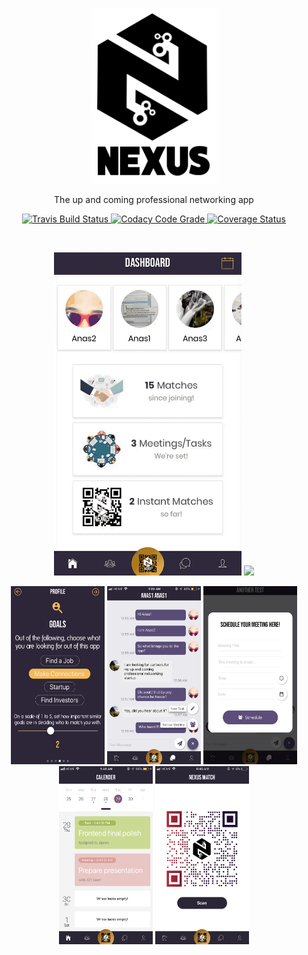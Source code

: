 <p align="center" >
  <img width=200 src="static/logo.png"/>
</p>


<p align="center">
 The up and coming professional networking app 
</p>

<p align="center">
  <a href="https://travis-ci.com/kimoantiqe/Nexus">
    <img src="https://travis-ci.com/kimoantiqe/Nexus.svg?branch=master"
      alt="Travis Build Status" />
  </a>

  <a href="https://www.codacy.com/app/Nexus/Nexus?utm_source=github.com&amp;utm_medium=referral&amp;utm_content=kimoantiqe/Nexus&amp;utm_campaign=Badge_Grade">
    <img src="https://api.codacy.com/project/badge/Grade/9e090f0a5cf14a5baf72145d284aa1e1"
      alt="Codacy Code Grade" />
<a href='https://coveralls.io/github/kimoantiqe/Nexus?branch=master'><img src='https://coveralls.io/repos/github/kimoantiqe/Nexus/badge.svg?branch=master&service=github' alt='Coverage Status' /></a>
</p>
<br>

<p align="center" >
  <img width=300 src="static/GIFdashboard.gif"/>
  <img width=300 src="static/GIFmatching.gif"/>
</p>

<p align="center" >
  <img width=150 height=285 src="static/profile.png"/>
  <img width=150 height=285 src="static/chatting.PNG"/>
  <img width=150 height=285 src="static/meeting.png"/>
  <img width=150 height=285 src="static/calendar.PNG"/>
  <img width=150 height=285 src="static/qr.PNG"/>
</p>



